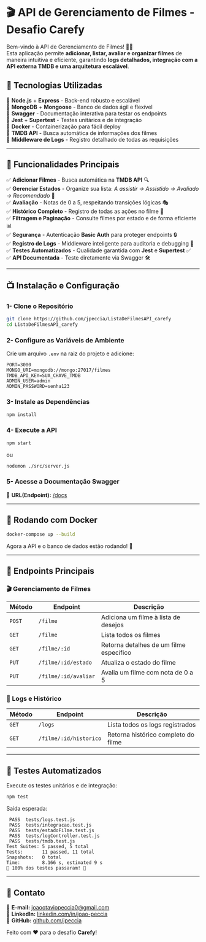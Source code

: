 # 🎬 API de Gerenciamento de Filmes - Desafio Carefy

Bem-vindo à API de Gerenciamento de Filmes! 🎥✨  
Esta aplicação permite **adicionar, listar, avaliar e organizar filmes** de maneira intuitiva e eficiente, garantindo **logs detalhados, integração com a API externa TMDB e uma arquitetura escalável**.

## 🚀 Tecnologias Utilizadas
🔹 **Node.js** + **Express** - Back-end robusto e escalável  
🔹 **MongoDB** + **Mongoose** - Banco de dados ágil e flexível  
🔹 **Swagger** - Documentação interativa para testar os endpoints  
🔹 **Jest** + **Supertest** - Testes unitários e de integração  
🔹 **Docker** - Containerização para fácil deploy  
🔹 **TMDB API** - Busca automática de informações dos filmes  
🔹 **Middleware de Logs** - Registro detalhado de todas as requisições  

---

## 📌 Funcionalidades Principais

✅ **Adicionar Filmes** - Busca automática na **TMDB API** 🔍  
✅ **Gerenciar Estados** - Organize sua lista: *A assistir → Assistido → Avaliado → Recomendado* 🌂  
✅ **Avaliação** - Notas de 0 a 5, respeitando transições lógicas 🎭  
✅ **Histórico Completo** - Registro de todas as ações no filme 📜  
✅ **Filtragem e Paginação** - Consulte filmes por estado e de forma eficiente 📊  
✅ **Segurança** - Autenticação **Basic Auth** para proteger endpoints 🔒  
✅ **Registro de Logs** - Middleware inteligente para auditoria e debugging 📁  
✅ **Testes Automatizados** - Qualidade garantida com **Jest** e **Supertest** ✅  
✅ **API Documentada** - Teste diretamente via Swagger 🛠️  

---

## 📺 Instalação e Configuração

### **1- Clone o Repositório**
```bash
git clone https://github.com/jpeccia/ListaDeFilmesAPI_carefy
cd ListaDeFilmesAPI_carefy
```

### **2- Configure as Variáveis de Ambiente**
Crie um arquivo `.env` na raiz do projeto e adicione:
```env
PORT=3000
MONGO_URI=mongodb://mongo:27017/filmes
TMDB_API_KEY=SUA_CHAVE_TMDB
ADMIN_USER=admin
ADMIN_PASSWORD=senha123
```

### **3- Instale as Dependências**
```bash
npm install
```

### **4- Execute a API**
```bash
npm start
```
ou
```bash
nodemon ./src/server.js
```

### **5- Acesse a Documentação Swagger**
📝 **URL(Endpoint):** [/docs](http://localhost:3000/docs)  

---

## 🐳 Rodando com Docker

```bash
docker-compose up --build
```
Agora a API e o banco de dados estão rodando! 🎉

---

## 🔧 Endpoints Principais

### **🎬 Gerenciamento de Filmes**
| Método | Endpoint              | Descrição |
|--------|-----------------------|-----------|
| `POST` | `/filme`              | Adiciona um filme à lista de desejos |
| `GET`  | `/filme`              | Lista todos os filmes |
| `GET`  | `/filme/:id`          | Retorna detalhes de um filme específico |
| `PUT`  | `/filme/:id/estado`   | Atualiza o estado do filme |
| `PUT`  | `/filme/:id/avaliar`  | Avalia um filme com nota de 0 a 5 |

### **📁 Logs e Histórico**
| Método | Endpoint              | Descrição |
|--------|-----------------------|-----------|
| `GET`  | `/logs`               | Lista todos os logs registrados |
| `GET`  | `/filme/:id/historico` | Retorna histórico completo do filme |

---

## 🔎 Testes Automatizados

Execute os testes unitários e de integração:
```bash
npm test
```
Saída esperada:
```
 PASS  tests/logs.test.js
 PASS  tests/integracao.test.js
 PASS  tests/estadoFilme.test.js
 PASS  tests/logController.test.js
 PASS  tests/tmdb.test.js
Test Suites: 5 passed, 5 total
Tests:       11 passed, 11 total
Snapshots:   0 total
Time:        8.166 s, estimated 9 s
🎉 100% dos testes passaram! 🚀
```

---

## 🤝 Contato

📧 **E-mail:** joaootaviopeccia0@gmail.com  
🌟 **LinkedIn:** [linkedin.com/in/joao-peccia](https://www.linkedin.com/in/joao-peccia/)  
🚀 **GitHub:** [github.com/jpeccia](https://github.com/jpeccia)  

Feito com ❤️ para o desafio **Carefy**!  
```

